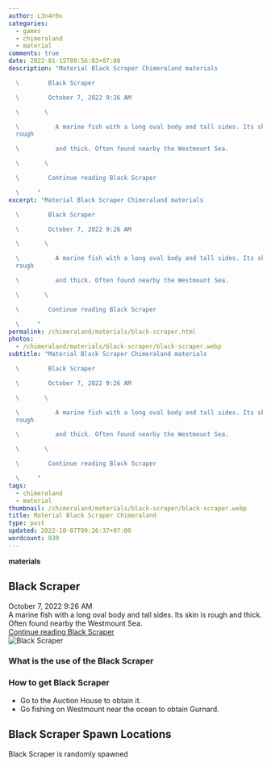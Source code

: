 ```yaml
---
author: L3n4r0x
categories:
  - games
  - chimeraland
  - material
comments: true
date: 2022-01-15T09:56:03+07:00
description: "Material Black Scraper Chimeraland materials

  \        Black Scraper

  \        October 7, 2022 9:26 AM

  \       \ 

  \          A marine fish with a long oval body and tall sides. Its skin is
  rough

  \          and thick. Often found nearby the Westmount Sea.

  \       \ 

  \        Continue reading Black Scraper

  \     "
excerpt: "Material Black Scraper Chimeraland materials

  \        Black Scraper

  \        October 7, 2022 9:26 AM

  \       \ 

  \          A marine fish with a long oval body and tall sides. Its skin is
  rough

  \          and thick. Often found nearby the Westmount Sea.

  \       \ 

  \        Continue reading Black Scraper

  \     "
permalink: /chimeraland/materials/black-scraper.html
photos:
  - /chimeraland/materials/black-scraper/black-scraper.webp
subtitle: "Material Black Scraper Chimeraland materials

  \        Black Scraper

  \        October 7, 2022 9:26 AM

  \       \ 

  \          A marine fish with a long oval body and tall sides. Its skin is
  rough

  \          and thick. Often found nearby the Westmount Sea.

  \       \ 

  \        Continue reading Black Scraper

  \     "
tags:
  - chimeraland
  - material
thumbnail: /chimeraland/materials/black-scraper/black-scraper.webp
title: Material Black Scraper Chimeraland
type: post
updated: 2022-10-07T09:26:37+07:00
wordcount: 830
---
```


<link
  rel="stylesheet"
  href="https://rawcdn.githack.com/dimaslanjaka/Web-Manajemen/870a349/css/bootstrap-5-3-0-alpha3-wrapper.css"
/>
<section id="bootstrap-wrapper">
  <div data-bs-theme="dark">
    <div
      class="row g-0 border rounded overflow-hidden flex-md-row mb-4 shadow-sm position-relative bg-dark text-light"
    >
      <div class="col p-4 d-flex flex-column position-static">
        <strong class="d-inline-block mb-2 text-success">materials</strong>
        <h2 class="mb-0">Black Scraper</h2>
        <div class="mb-1 text-muted">October 7, 2022 9:26 AM</div>
        <div class="mb-2 border p-1">
          A marine fish with a long oval body and tall sides. Its skin is rough
          and thick. Often found nearby the Westmount Sea.
        </div>
        <a
          href="/chimeraland/materials/black-scraper.html"
          class="stretched-link d-none text-primary"
          >Continue reading Black Scraper</a
        >
      </div>
      <div class="col-auto d-none d-md-block d-lg-block">
        <img
          src="https://www.webmanajemen.com/chimeraland/materials/black-scraper/black-scraper.webp"
          alt="Black Scraper"
        />
      </div>
    </div>
    <div class="row">
      <div class="col-lg-6 col-12 mb-2">
        <div class="card">
          <div class="card-body">
            <h3 class="card-title">What is the use of the Black Scraper</h3>
            <div class="card-text"><ul></ul></div>
          </div>
        </div>
      </div>
      <div class="col-lg-6 col-12 mb-2">
        <div class="card">
          <div class="card-body">
            <h3 class="card-title">How to get Black Scraper</h3>
            <div class="card-text">
              <ul>
                <li>Go to the Auction House to obtain it.</li>
                <li>
                  Go fishing on Westmount near the ocean to obtain Gurnard.
                </li>
              </ul>
            </div>
          </div>
        </div>
      </div>
      <div class="col-12 mb-2">
        <h2>Black Scraper Spawn Locations</h2>
        <p>Black Scraper is randomly spawned</p>
      </div>
    </div>
  </div>
</section>